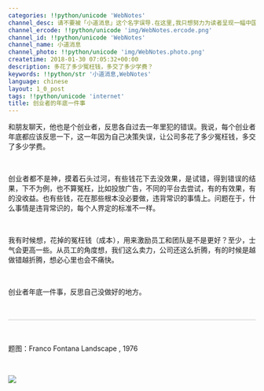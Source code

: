 ```yaml
---
categories: !!python/unicode 'WebNotes'
channel_desc: 请不要被「小道消息」这个名字误导.在这里,我只想努力为读者呈现一幅中国互联网的清明上河图.
channel_ercode: !!python/unicode 'img/WebNotes.ercode.png'
channel_id: !!python/unicode 'WebNotes'
channel_name: 小道消息
channel_photo: !!python/unicode 'img/WebNotes.photo.png'
createtime: 2018-01-30 07:05:32+00:00
description: 多花了多少冤枉钱，多交了多少学费？
keywords: !!python/str '小道消息,WebNotes'
language: chinese
layout: 1_0_post
tags: !!python/unicode 'internet'
title: 创业者的年底一件事
---
```

<div class="rich_media_content" id="js_content">
<p style="text-align: justify;">
         和朋友聊天，他也是个创业者，反思各自过去一年里犯的错误。我说，每个创业者年底都应该反思一下，这一年因为自己决策失误，让公司多花了多少冤枉钱，多交了多少学费。
        </p>
<p style="white-space: normal;">
<br/>
</p>
<p style="white-space: normal;text-align: justify;">
         创业者都不是神，摸着石头过河，有些钱花下去没效果，是试错，得到错误的结果，下不为例，也不算冤枉，比如投放广告，不同的平台去尝试，有的有效果，有的没收益。也有些钱，花在那些根本没必要做，违背常识的事情上。问题在于，什么事情是违背常识的，每个人界定的标准不一样。
        </p>
<p style="white-space: normal;">
<br/>
</p>
<p style="white-space: normal;text-align: justify;">
<span style="text-align: justify;">
          我有时候想，花掉的冤枉钱（成本），用来激励员工和团队是不是更好？至少，士气会更高一些。从员工的角度想，我们这么卖力，公司还这么折腾，有的时候是越做错越折腾，想必心里也会不痛快。
         </span>
</p>
<p style="white-space: normal;text-align: justify;">
<span style="text-align: justify;">
<br/>
</span>
</p>
<p style="text-align: justify;white-space: normal;">
         创业者年底一件事，反思自己没做好的地方。
        </p>
<p style="white-space: normal;">
<br/>
</p>
<hr style="margin-top: 1em;margin-bottom: 1em;white-space: normal;max-width: 100%;font-family: Lato, Helvetica, Arial, freesans, clean, sans-serif;border-right-width: 0px;border-bottom-width: 0px;border-left-width: 0px;border-top-style: solid;border-top-color: rgb(234, 234, 234);height: 1px;color: rgb(51, 51, 51);font-size: 15px;box-sizing: border-box !important;word-wrap: break-word !important;"/>
<p style="white-space: normal;">
<br/>
</p>
<p>
         题图：Franco Fontana Landscape , 1976
        </p>
<p>
<br/>
</p>
<p>
<img class="" data-copyright="0" data-ratio="1" data-s="300,640" data-src="" data-type="png" data-w="1360" src="{{ '/img/ow5rEn8QGlF0rDsmjTm43EcgQeBIsB7ARfBo6ib3cia6T1ZBVVqkOR2jRdCicEaWFHO4bUjmFOKdPh1jibKdSA3lIw.png' | prepend: site.img | replace: '//','/' }}" style=""/>
</p>
<p>
<br/>
</p>
</div>